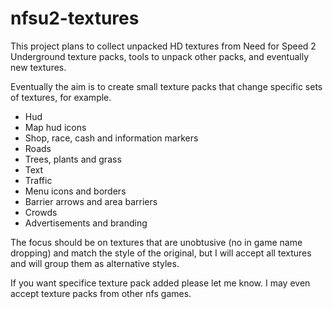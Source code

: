 # nfsu2-textures
This project plans to collect unpacked HD textures from Need for Speed 2 Underground texture packs, tools to unpack other packs, and eventually new textures.

Eventually the aim is to create small texture packs that change specific sets of textures, for example.
- Hud
- Map hud icons
- Shop, race, cash and information markers
- Roads
- Trees, plants and grass
- Text
- Traffic
- Menu icons and borders
- Barrier arrows and area barriers
- Crowds
- Advertisements and branding

The focus should be on textures that are unobtusive (no in game name dropping) and match the style of the original, but I will accept all textures and will group them as alternative styles.

If you want specifice texture pack added please let me know.
I may even accept texture packs from other nfs games.